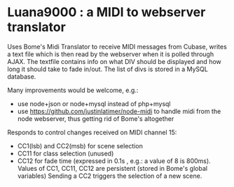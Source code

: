 # Luana9000 : a MIDI to webserver translator
Uses Bome's Midi Translator to receive MIDI messages from Cubase, writes a text file which is then read by the webserver when it is polled through AJAX.
The textfile contains info on what DIV should be displayed and how long it should take to fade in/out. The list of divs is stored in a MySQL database.

Many improvements would be welcome, e.g.:
- use node+json  or node+mysql instead of php+mysql
- use https://github.com/justinlatimer/node-midi to handle midi from the node webserver, thus getting rid of Bome's altogether

Responds to control changes received on MIDI channel 15:
- CC1(lsb) and CC2(msb) for scene selection
- CC11 for class selection (unused)
- CC12 for fade time (expressed in 0.1s , e.g.: a value of 8 is 800ms).
Values of CC1, CC11, CC12 are persistent (stored in Bome's global variables)
Sending a CC2 triggers the selection of a new scene.
